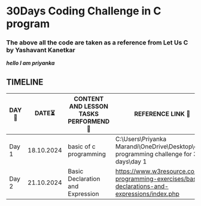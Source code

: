 # 30Days  Coding Challenge in C program
### The above all the code are taken as a reference from Let Us C by Yashavant Kanetkar
***hello I am priyanka*** 

## TIMELINE
|   DAY📑   |   DATE⏳   |           CONTENT AND LESSON TASKS PERFORMEND :steam_locomotive:           |           REFERENCE LINK :dart:         |
|---------|----------|----------------------------------------------------------------------------|-----------------------------------|
|Day 1|     18.10.2024      |     basic of c programming |C:\Users\Priyanka Marandi\OneDrive\Desktop\c programming challenge for 30 days\day 1|
|Day 2|21.10.2024|Basic Declaration and Expression|https://www.w3resource.com/c-programming-exercises/basic-declarations-and-expressions/index.php|
